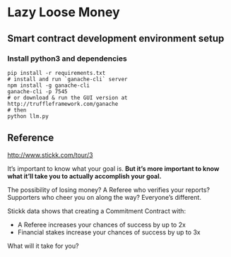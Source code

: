 # Lazy Loose Money

## Smart contract development environment setup
### Install python3 and dependencies
```
pip install -r requirements.txt
# install and run `ganache-cli` server
npm install -g ganache-cli
ganache-cli -p 7545
# or download & run the GUI version at http://truffleframework.com/ganache
# then
python llm.py
```

## Reference
http://www.stickk.com/tour/3

It’s important to know what your goal is. **But it’s more important to know what it’ll take you to actually accomplish your goal.**

The possibility of losing money? A Referee who verifies your reports? Supporters who cheer you on along the way? Everyone’s different.

Stickk data shows that creating a Commitment Contract with:
* A Referee increases your chances of success by up to 2x
* Financial stakes increase your chances of success by up to 3x

What will it take for you?
